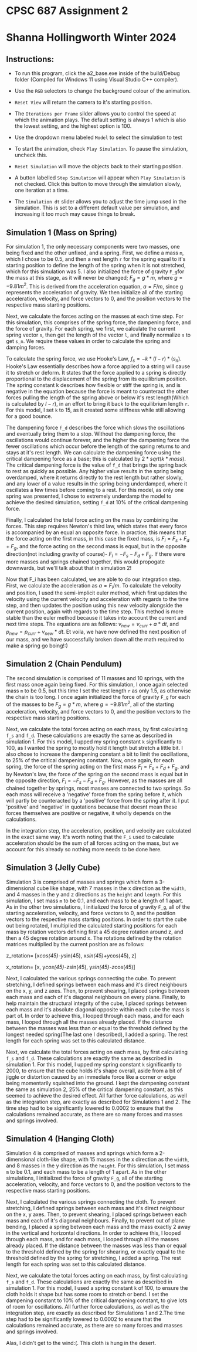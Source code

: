 # CPSC 687 Assignment 2
# Shanna Hollingworth Winter 2024

## Instructions:

* To run this program, click the a2_base.exe inside of the build/Debug folder (Compiled for Windows 11 using Visual Studio C++ compiler).

* Use the `RGB` selectors to change the background colour of the animation.

* `Reset View` will return the camera to it's starting position.

* The `Iterations per Frame` silder allows you to control the speed at which the animation plays. The default setting is always 1 which is also the lowest setting, and the highest option is 100.

* Use the dropdown menu labeled `Model` to select the simulation to test

* To start the animation, check `Play Simulation`. To pause the simulation, uncheck this.

* `Reset Simulation` will move the objects back to their starting position.

* A button labelled `Step Simulation` will appear when `Play Simulation` is not checked. Click this button to move through the simulation slowly, one iteration at a time.

* The `Simulation dt` slider allows you to adjust the time jump used in the simulation. This is set to a different default value per simulation, and increasing it too much may cause things to break.

## Simulation 1 (Mass on Spring)

For simulation 1, the only necessary components were two masses, one being fixed and the other unfixed, and a spring. First, we define a mass `m`, which I chose to be 0.5, and then a rest length `r` for the spring equal to it's starting position to define the length of the spring when it is not stretched, which for this simulation was 5. I also initialized the force of gravity `F_g`for the mass at this stage, as it will never be changed; $F_g = g*m$, where $g=-9.81m^2$. This is derived from the acceleration equation, $a=F/m$, since g represents the acceleration of gravity. We then initialize all of the starting acceleration, velocity, and force vectors to 0, and the position vectors to the respective mass starting positions.

Next, we calculate the forces acting on the masses at each time step. For this simulation, this comprises of the spring force, the dampening force, and the force of gravity. For each spring, we first, we calculate the current spring vector `s`, then get the length of the vector `l`, and finally normalize `s` to get `s_n`. We require these values in order to calculate the spring and damping forces.

To calculate the spring force, we use Hooke's Law, $f_s = -k*(l-r)*(s_n)$. Hooke's Law essentially describes how a force applied to a string will cause it to stretch or deform. It states that the force applied to a spring is directly proportional to the displacement of the spring from its equilibrium position. The spring constant k describes how flexible or stiff the spring is, and is negative in the equation because the force is meant to counteract the other forces pulling the length of the spring above or below it's rest length(Which is calculated by $l-r$), in an effort to bring it back to the equilibrium length `r`. For this model, I set `k` to 15, as it created some stiffness while still allowing for a good bounce.

The dampening force `f_d` describes the force which slows the oscillations and eventually bring them to a stop. Without the dampening force, the oscillations would continue forever, and the higher the dampening force the fewer oscillations which occur before the length of the spring returns to and stays at it's rest length. We can calculate the dampening force using the critical dampening force as a base; this is calculated by $2*sqrt(k*mass)$. The critical dampening force is the value of `f_d` that brings the spring back to rest as quickly as possible. Any higher value results in the spring being overdamped, where it returns directly to the rest length but rather slowly, and any lower of a value results in the spring being underdamped, where it oscillates a few times before coming to a rest. For this model, as only one spring was presented, I chose to extremely underdamp the model to achieve the desired simulation, setting `f_d` at 10% of the critical dampening force.

Finally, I calculated the total force acting on the mass by combining the forces. This step requires Newton's third law, which states that every force is accompanied by an equal an opposite force. In practice, this means that the force acting on the first mass, in this case the fixed mass, is $F_i=F_s+F_d+F_g$, and the force acting on the second mass is equal, but in the opposite direction(not including gravity of course)- $F_i=-F_s-F_d+F_g$. If there were more masses and springs chained together, this would propogate downwards, but we'll talk about that in simulation 2!

Now that F_i has been calculated, we are able to do our integration step. First, we calculate the acceleration as $a=F_i/m$. To calculate the velocity and position, I used the semi-implicit euler method, which first updates the velocity using the current velocity and acceleration with regards to the time step, and then updates the position using this new velocity alongside the current position, again with regards to the time step. This method is more stable than the euler method because it takes into account the current and next time steps. The equations are as follows: $v_{new} = v_{curr} + a * dt$, and $p_{new} = p_{curr} + v_{new} * dt$. Et voila, we have now defined the next position of our mass, and we have successfully broken down all the math required to make a spring go boing!:)

## Simulation 2 (Chain Pendulum)

The second simulation is comprised of 11 masses and 10 springs, with the first mass once again being fixed. For this simulation, I once again selected mass `m` to be 0.5, but this time I set the rest length `r` as only 1.5, as otherwise the chain is too long. I once again initialized the force of gravity `F_g` for each of the masses to be $F_g = g*m$, where $g=-9.81m^2$, all of the starting acceleration, velocity, and force vectors to 0, and the position vectors to the respective mass starting positions.

Next, we calculate the total forces acting on each mass, by first calculating `f_s` and `f_d`. These calculations are exactly the same as described in simulation 1. For this model, I upped my spring constant `k` significantly to 100, as I wanted the spring to mostly hold it length but stretch a little bit. I also chose to increase the dampening constant a bit to limit the oscillations, to 25% of the critical dampening constant. Now, once again, for each spring, the force of the spring acting on the first mass $F_i=F_s+F_d+F_g$, and by Newton's law, the force of the spring on the second mass is equal but in the opposite direction, $F_i=-F_s-F_d+F_g$. However, as the masses are all chained together by springs, most masses are connected to two springs. So each mass will receive a 'negative' force from the spring before it, which will partly be counteracted by a 'positive' force from the spring after it. I put 'positive' and 'negative' in quotations because that doesnt mean these forces themselves are positive or negative, it wholly depends on the calculations.

In the integration step, the acceleration, position, and velocity are calculated in the exact same way. It's worth noting that the `F_i` used to calculate acceleration should be the sum of all forces acting on the mass, but we account for this already so nothing more needs to be done here.

## Simulation 3 (Jelly Cube)

Simulation 3 is comprised of masses and springs which form a 3-dimensional cube like shape, with 7 masses in the x direction as the `width`, and 4 masses in the y and z directions as the `height` and `length`. For this simulation, I set mass `m` to be 0.1, and each mass to be a length of 1 apart. As in the other two simulations, I initialized the force of gravity `F_g`, all of the starting acceleration, velocity, and force vectors to 0, and the position vectors to the respective mass starting positions. In order to start the cube out being rotated, I multiplied the calculated starting positions for each mass by rotation vectors defining first a 45 degree rotation around z, and then a 45 degree rotation around x. The rotations defined by the rotation matrices multiplied by the current position are as follows:

z_rotation= [x*cos(45)-y*sin(45), x*sin(45)+y*cos(45), z]

x_rotation= [x, y*cos(45)-z*sin(45), y*sin(45)-z*cos(45)]

Next, I calculated the various springs connecting the cube. To prevent stretching, I defined springs between each mass and it's direct neighbours on the x, y, and z axes. Then, to prevent shearing, I placed springs between each mass and each of it's diagonal neighbours on every plane. Finally, to help maintain the structural integrity of the cube, I placed springs between each mass and it's absolute diagonal opposite within each cube the mass is part of. In order to achieve this, I looped through each mass, and for each mass, I looped through all the masses already placed. If the distance between the masses was less than or equal to the threshold defined by the longest needed spring(The last one I described), I added a spring. The rest length for each spring was set to this calculated distance.

Next, we calculate the total forces acting on each mass, by first calculating `f_s` and `f_d`. These calculations are exactly the same as described in simulation 1. For this model, I upped my spring constant `k` significantly to 2000, to ensure that the cube holds it's shape overall, aside from a bit of jiggle or distortion caused by an immediate force like a corner or edge being momentarily squished into the ground. I kept the dampening constant the same as simulation 2, 25% of the critical dampening constant, as this seemed to achieve the desired effect. All further force calculations, as well as the integration step, are exactly as described for Simulations 1 and 2. The time step had to be significantly lowered to 0.0002 to ensure that the calculations remained accurate, as there are so many forces and masses and springs involved.

## Simulation 4 (Hanging Cloth)

Simulation 4 is comprised of masses and springs which form a 2-dimensional cloth-like shape, with 15 masses in the x direction as the `width`, and 8 masses in the y direction as the `height`. For this simulation, I set mass `m` to be 0.1, and each mass to be a length of 1 apart. As in the other simulations, I initialized the force of gravity `F_g`, all of the starting acceleration, velocity, and force vectors to 0, and the position vectors to the respective mass starting positions. 

Next, I calculated the various springs connecting the cloth. To prevent stretching, I defined springs between each mass and it's direct neighbour on the x, y axes. Then, to prevent shearing, I placed springs between each mass and each of it's diagonal neighbours. Finally, to prevent out of plane bending, I placed a spring between each mass and the mass exactly 2 away in the vertical and horizontal directions. In order to achieve this, I looped through each mass, and for each mass, I looped through all the masses already placed. If the distance between the masses was less than or equal to the threshold defined by the spring for shearing, or exactly equal to the threshold defined by the spring for stretching, I added a spring. The rest length for each spring was set to this calculated distance.

Next, we calculate the total forces acting on each mass, by first calculating `f_s` and `f_d`. These calculations are exactly the same as described in simulation 1. For this model, I used a spring constant `k` of 100, to ensure the cloth holds it shape but has some room to stretch or bend. I set the dampening constant to 10% of the critical dampening constant, to give lots of room for oscillations. All further force calculations, as well as the integration step, are exactly as described for Simulations 1 and 2.The time step had to be significantly lowered to 0.0002 to ensure that the calculations remained accurate, as there are so many forces and masses and springs involved.

Alas, I didn't get to the wind:(. This cloth is hung in the desert.